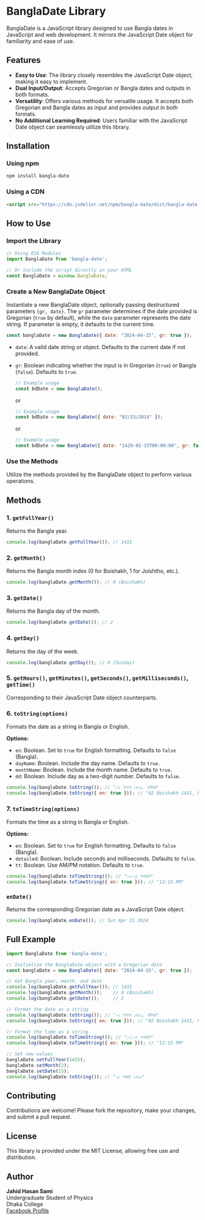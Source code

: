 # BanglaDate Library

BanglaDate is a JavaScript library designed to use Bangla dates in JavaScript and web development. It mirrors the JavaScript Date object for familiarity and ease of use.



## Features

- **Easy to Use**: The library closely resembles the JavaScript Date object, making it easy to implement.
- **Dual Input/Output**: Accepts Gregorian or Bangla dates and outputs in both formats.
- **Versatility**: Offers various methods for versatile usage. It accepts both Gregorian and Bangla dates as input and provides output in both formats.
- **No Additional Learning Required**: Users familiar with the JavaScript Date object can seamlessly utilize this library.



## Installation

### Using npm
```bash
npm install bangla-date
```

### Using a CDN
```html
<script src="https://cdn.jsdelivr.net/npm/bangla-date/dist/bangla-date.min.js"></script>
```



## How to Use

### **Import the Library** 

```javascript
// Using ES6 Modules
import BanglaDate from 'bangla-date';

// Or include the script directly in your HTML
const BanglaDate = window.BanglaDate;
```

### **Create a New BanglaDate Object**
Instantiate a new BanglaDate object, optionally passing destructured parameters `{gr, date}`. The `gr` parameter determines if the date provided is Gregorian (`true` by default), while the `date` parameter represents the date string. If parameter is empty, it defaults to the current time.

```javascript
const banglaDate = new BanglaDate({ date: "2024-04-15", gr: true });
```
- `date`: A valid date string or object. Defaults to the current date if not provided.
- `gr`: Boolean indicating whether the input is in Gregorian (`true`) or Bangla (`false`). Defaults to `true`.


   ```javascript
   // Example usage
   const bdDate = new BanglaDate();
   ```

   or

   ```javascript
   // Example usage
   const bdDate = new BanglaDate({ date: "02/23/2014" });
   ```

   or

   ```javascript
   // Example usage
   const bdDate = new BanglaDate({ date: "1429-02-15T00:00:00", gr: false });
   ```

### **Use the Methods**
Utilize the methods provided by the BanglaDate object to perform various operations.

## Methods

### 1. `getFullYear()`
Returns the Bangla year.
```javascript
console.log(banglaDate.getFullYear()); // 1431
```

### 2. `getMonth()`
Returns the Bangla month index (0 for Boishakh, 1 for Joishtho, etc.).
```javascript
console.log(banglaDate.getMonth()); // 0 (Boishakh)
```

### 3. `getDate()`
Returns the Bangla day of the month.
```javascript
console.log(banglaDate.getDate()); // 2
```

### 4. `getDay()`
Returns the day of the week.
```javascript
console.log(banglaDate.getDay()); // 0 (Sunday)
```

### 5. `getHours()`, `getMinutes()`, `getSeconds()`, `getMilliseconds()`, `getTime()`
Corresponding to their JavaScript Date object counterparts.

### 6. `toString(options)`
Formats the date as a string in Bangla or English.

**Options:**
- `en`: Boolean. Set to `true` for English formatting. Defaults to `false` (Bangla).
- `dayName`: Boolean. Include the day name. Defaults to `true`.
- `monthName`: Boolean. Include the month name. Defaults to `true`.
- `dd`: Boolean. Include day as a two-digit number. Defaults to `false`.

```javascript
console.log(banglaDate.toString()); // "০২ বৈশাখ ১৪৩১, রবিবার"
console.log(banglaDate.toString({ en: true })); // "02 Boishakh 1431, Robibar"
```

### 7. `toTimeString(options)`
Formats the time as a string in Bangla or English.

**Options:**
- `en`: Boolean. Set to `true` for English formatting. Defaults to `false` (Bangla).
- `detailed`: Boolean. Include seconds and milliseconds. Defaults to `false`.
- `tt`: Boolean. Use AM/PM notation. Defaults to `true`.

```javascript
console.log(banglaDate.toTimeString()); // "১২:১৫ অপরাহ্ন"
console.log(banglaDate.toTimeString({ en: true })); // "12:15 PM"
```

### `enDate()`
Returns the corresponding Gregorian date as a JavaScript Date object.
```javascript
console.log(banglaDate.enDate()); // Sun Apr 15 2024
```

## Full Example
```javascript
import BanglaDate from 'bangla-date';

// Initialize the BanglaDate object with a Gregorian date
const banglaDate = new BanglaDate({ date: "2024-04-15", gr: true });

// Get Bangla year, month, and date
console.log(banglaDate.getFullYear()); // 1431
console.log(banglaDate.getMonth());    // 0 (Boishakh)
console.log(banglaDate.getDate());     // 2

// Format the date as a string
console.log(banglaDate.toString()); // "০২ বৈশাখ ১৪৩১, রবিবার"
console.log(banglaDate.toString({ en: true })); // "02 Boishakh 1431, Robibar"

// Format the time as a string
console.log(banglaDate.toTimeString()); // "১২:১৫ অপরাহ্ন"
console.log(banglaDate.toTimeString({ en: true })); // "12:15 PM"

// Set new values
banglaDate.setFullYear(1425);
banglaDate.setMonth(2);
banglaDate.setDate(15);
console.log(banglaDate.toString()); // "১৫ আষাঢ় ১৪২৫"
```

## Contributing
Contributions are welcome! Please fork the repository, make your changes, and submit a pull request.


## License

This library is provided under the MIT License, allowing free use and distribution.

## Author

**Jahid Hasan Sami**  
Undergraduate Student of Physics  
Dhaka College  
[Facebook Profile](https://www.facebook.com/jahiSami)
